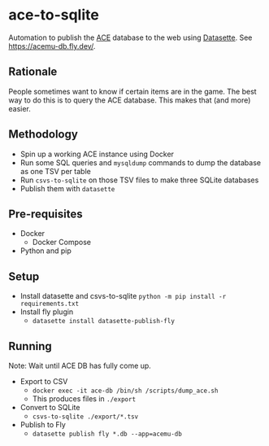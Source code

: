 # ace-to-sqlite

Automation to publish the [ACE](https://github.com/ACEmulator/ACE) database to the web using [Datasette](https://datasette.io/). See https://acemu-db.fly.dev/.

## Rationale

People sometimes want to know if certain items are in the game.
The best way to do this is to query the ACE database.
This makes that (and more) easier.

## Methodology

- Spin up a working ACE instance using Docker
- Run some SQL queries and `mysqldump` commands to dump the database as one TSV per table
- Run `csvs-to-sqlite` on those TSV files to make three SQLite databases
- Publish them with `datasette`

## Pre-requisites

- Docker
  - Docker Compose
- Python and pip

## Setup

- Install datasette and csvs-to-sqlite
  `python -m pip install -r requirements.txt`
- Install fly plugin
  - `datasette install datasette-publish-fly`

## Running

Note: Wait until ACE DB has fully come up.

- Export to CSV
  - `docker exec -it ace-db /bin/sh /scripts/dump_ace.sh`
  - This produces files in `./export`
- Convert to SQLite
  - `csvs-to-sqlite ./export/*.tsv`
- Publish to Fly
  - `datasette publish fly *.db --app=acemu-db`
